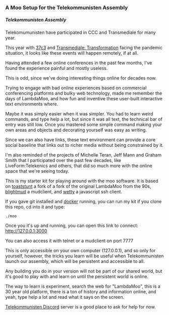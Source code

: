 ### A Moo Setup for the Telekommunisten Assembly

##### Telekommunisten Assembly

Telekomumunisten have participated in CCC and Transmediale for
many year. 

This year with
[37c3](https://events.ccc.de/2020/06/06/aktueller-stand-zum-37c3/)  and
[Transmediale: Transformation](https://transmediale.de/content/ctm-announces-festival-theme-2021-transformation) facing the pandemic situation, it looks like these
events will happen remotely, if at all.

Having attended a few online conferences in the past few months,
I've found the experience painful and mostly useless.

This is odd, since we've doing interesting things online for decades now.

Trying to engage with bad online experiences based on commercial conferencing
platforms and bulky web technology, made me remember the days of LambdaMoo, and
how fun and inventive these user-built interactive text environments where.

Maybe it was simply easier when it was simpler. You had to learn weird
commands, and type help a lot, but since it was all text, the technical bar of
entry was still low. Once you mastered some simple command making your own
areas and objects and decorating yourself was easy as writing.

Since we can also have links, these text environment can provide a core social
baseline that links out to richer media without being constrained by it.

I'm also reminded of the projects of Michelle Teran, Jeff Mann and Graham Smith
that I participated over the past few decades, like LiveForm:Telekenics and
others, that did so much more with the online space that we're seeing today.

This is my starter kit for playing around with the moo software. It is based on
[toaststunt](https://github.com/lisdude/toaststunt) a fork of a fork of the
original LambdaMoo from the 90s,
[blightmud](https://github.com/LiquidityC/Blightmud) a mudclient, and
[wetty](https://github.com/butlerx/wetty) a javascript ssh client.

If you gave git installed and [docker](https://docker.com) running, you can run my kit if you clone this repo, cd into it and type:

```
./moo
```

Once you it's up and running, you can open this link to connect: http://127.0.0.1:3000

You can also access it with telnet or a mudclient on port 7777

This is only accessible on your own computer (127.0.0.1), and so only for
yourself, however, the tricks you learn will be useful when Telekommunisten
launch our assembly, which will be persistent and accessible to all.

Any building you do in your version will not be part of our shared world, but
it's good to play with and learn on until the persistent world is online.

The way to learn is experiment, search the web for "LambdaMoo", this is a 30
year old platform, there is a ton of history and information online, and yeah,
type help a lot and read what it says on the screen.

[Telekommunisten Discord](https://discord.com/invite/pQV97gY) server is a good place to ask for help for now.

